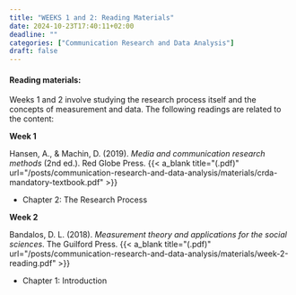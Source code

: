 ```yaml
---
title: "WEEKS 1 and 2: Reading Materials"
date: 2024-10-23T17:40:11+02:00
deadline: ""
categories: ["Communication Research and Data Analysis"]
draft: false
---
```


#### Reading materials:

Weeks 1 and 2 involve studying the research process itself and the concepts of measurement and data. The following readings are related to the content:

**Week 1**

Hansen, A., & Machin, D. (2019). *Media and communication research methods* (2nd ed.). Red Globe Press. {{< a_blank title="(.pdf)" url="/posts/communication-research-and-data-analysis/materials/crda-mandatory-textbook.pdf" >}}

* Chapter 2: The Research Process

**Week 2**

Bandalos, D. L. (2018). *Measurement theory and applications for the social sciences*. The Guilford Press.
 {{< a_blank title="(.pdf)" url="/posts/communication-research-and-data-analysis/materials/week-2-reading.pdf" >}}
 
 * Chapter 1: Introduction